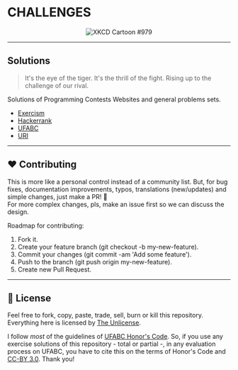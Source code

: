 # CHALLENGES

<p align="center"

![XKCD Cartoon #979](https://imgs.xkcd.com/comics/wisdom_of_the_ancients.png)
>
</p>

---

## Solutions

> It's the eye of the tiger. It's the thrill of the fight. Rising up to the challenge of our rival.

Solutions of Programming Contests Websites and general problems sets.

- [Exercism](https://github.com/el-cardu/challenges/blob/master/exercism)
- [Hackerrank](https://github.com/el-cardu/challenges/blob/master/hackerrank)
- [UFABC](https://github.com/el-cardu/challenges/blob/master/ufabc)
- [URI](https://github.com/el-cardu/challenges/blob/master/URI)

---

## :hearts: Contributing

This is more like a personal control instead of a community list. But, for bug fixes, documentation improvements, typos, translations (new/updates) and simple changes, just make a PR! :tada: <br/>
For more complex changes, pls, make an issue first so we can discuss the design. <br/>

Roadmap for contributing: <br/>

1. Fork it.
2. Create your feature branch (git checkout -b my-new-feature).
3. Commit your changes (git commit -am 'Add some feature').
4. Push to the branch (git push origin my-new-feature).
5. Create new Pull Request.

---

## :page_facing_up: License

Feel free to fork, copy, paste, trade, sell, burn or kill this repository. </br>
Everything here is licensed by [The Unlicense](https://github.com/el-cardu/songs/blob/master/LICENSE).  

I follow *most* of the guidelines of [UFABC Honor's Code](http://professor.ufabc.edu.br/~e.francesquini/codigodehonra/). So, if you use any exercise solutions of this repository - total or partial -, in any evaluation process on UFABC, you have to cite this on the terms of Honor's Code and [CC-BY 3.0](https://creativecommons.org/licenses/by/3.0/br/). Thank you!
